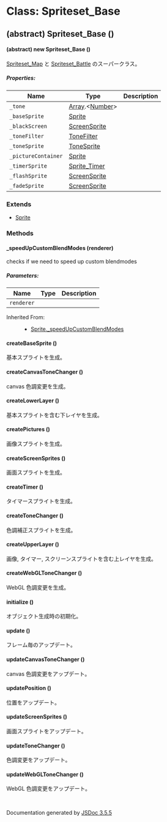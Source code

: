 # Class: Spriteset_Base

## (abstract) Spriteset_Base ()

#### (abstract) new Spriteset_Base ()

[Spriteset_Map](Spriteset_Map.md) と [Spriteset_Battle](Spriteset_Battle.md) のスーパークラス。

##### Properties:

| Name | Type | Description |
| --- | --- | --- |
| `_tone` | [Array](Array.md).<[Number](Number.md)> |  |
| `_baseSprite` | [Sprite](Sprite.md) |  |
| `_blackScreen` | [ScreenSprite](ScreenSprite.md) |  |
| `_toneFilter` | [ToneFilter](ToneFilter.md) |  |
| `_toneSprite` | [ToneSprite](ToneSprite.md) |  |
| `_pictureContainer` | [Sprite](Sprite.md) |  |
| `_timerSprite` | [Sprite_Timer](Sprite_Timer.md) |  |
| `_flashSprite` | [ScreenSprite](ScreenSprite.md) |  |
| `_fadeSprite` | [ScreenSprite](ScreenSprite.md) |  |

<dl>
</dl>

### Extends

* [Sprite](Sprite.md)

### Methods

#### _speedUpCustomBlendModes (renderer)


checks if we need to speed up custom blendmodes

##### Parameters:

| Name | Type | Description |
| --- | --- | --- |
| `renderer` |  |  |

<dl>
    <dt>Inherited From:</dt>
    <dd>
        <ul>
            <li>
                <a href="Sprite.md#_speedupcustomblendmodes-renderer">Sprite._speedUpCustomBlendModes</a>
            </li>
        </ul>
    </dd>
</dl>

#### createBaseSprite ()


 基本スプライトを生成。
<dl>
</dl>

#### createCanvasToneChanger ()


canvas 色調変更を生成。
<dl>
</dl>

#### createLowerLayer ()


 基本スプライトを含む下レイヤを生成。
<dl>
</dl>

#### createPictures ()


 画像スプライトを生成。
<dl>
</dl>

#### createScreenSprites ()


 画面スプライトを生成。
<dl>
</dl>

#### createTimer ()


 タイマースプライトを生成。
<dl>
</dl>

#### createToneChanger ()


 色調補正スプライトを生成。
<dl>
</dl>

#### createUpperLayer ()


 画像, タイマー, スクリーンスプライトを含む上レイヤを生成。
<dl>
</dl>

#### createWebGLToneChanger ()


WebGL 色調変更を生成。
<dl>
</dl>

#### initialize ()


 オブジェクト生成時の初期化。
<dl>
</dl>

#### update ()


 フレーム毎のアップデート。
<dl>
</dl>

#### updateCanvasToneChanger ()


canvas 色調変更をアップデート。
<dl>
</dl>

#### updatePosition ()


 位置をアップデート。
<dl>
</dl>

#### updateScreenSprites ()


 画面スプライトをアップデート。
<dl>
</dl>

#### updateToneChanger ()


 色調変更をアップデート。
<dl>
</dl>

#### updateWebGLToneChanger ()


WebGL 色調変更をアップデート。
<dl>
</dl>


 <br>

  Documentation generated by [JSDoc 3.5.5](https://github.com/jsdoc3/jsdoc)

